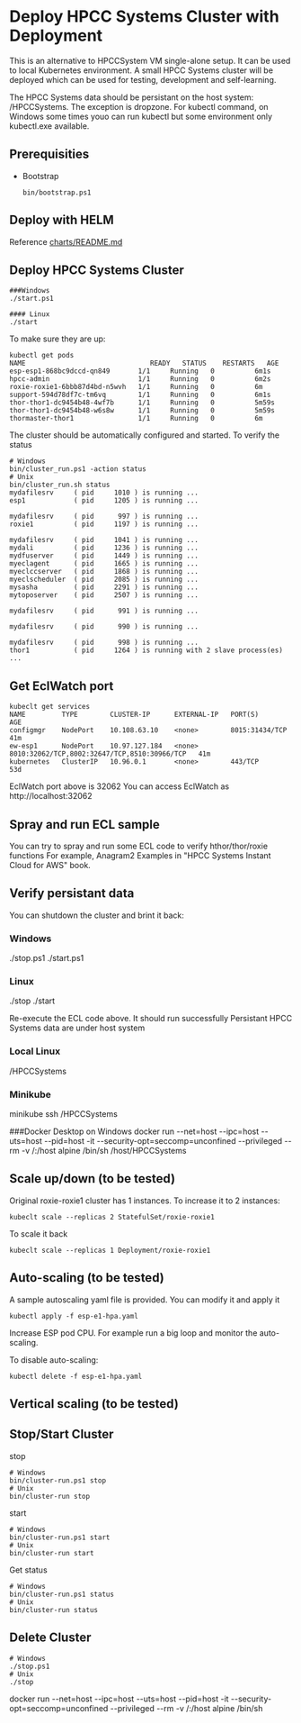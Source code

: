 # Deploy HPCC Systems Cluster with Deployment

This is an alternative to HPCCSystem VM single-alone setup. It can be used to local Kubernetes environment.
A small HPCC Systems cluster will be deployed which can be used for testing, development and self-learning.

The HPCC Systems data should be persistant on the host system: /HPCCSystems. The exception is dropzone.
For kubectl command, on Windows some times youo can run kubectl but some environment only kubectl.exe available.

## Prerequisities
- Bootstrap
  ```console
  bin/bootstrap.ps1
  ```

## Deploy with HELM
Reference [charts/README.md](file://../../charts/README.md)


## Deploy HPCC Systems Cluster
```console
###Windows
./start.ps1

#### Linux
./start
```
To make sure they are up:
```console
kubectl get pods
NAME                               READY   STATUS    RESTARTS   AGE
esp-esp1-868bc9dccd-qn849       1/1     Running   0          6m1s
hpcc-admin                      1/1     Running   0          6m2s
roxie-roxie1-6bbb87d4bd-n5wvh   1/1     Running   0          6m
support-594d78df7c-tm6vq        1/1     Running   0          6m1s
thor-thor1-dc9454b48-4wf7b      1/1     Running   0          5m59s
thor-thor1-dc9454b48-w6s8w      1/1     Running   0          5m59s
thormaster-thor1                1/1     Running   0          6m
```
The cluster should be automatically configured and started.
To verify the status
```console
# Windows
bin/cluster_run.ps1 -action status
# Unix
bin/cluster_run.sh status
mydafilesrv     ( pid     1010 ) is running ...
esp1            ( pid     1205 ) is running ...

mydafilesrv     ( pid      997 ) is running ...
roxie1          ( pid     1197 ) is running ...

mydafilesrv     ( pid     1041 ) is running ...
mydali          ( pid     1236 ) is running ...
mydfuserver     ( pid     1449 ) is running ...
myeclagent      ( pid     1665 ) is running ...
myeclccserver   ( pid     1868 ) is running ...
myeclscheduler  ( pid     2085 ) is running ...
mysasha         ( pid     2291 ) is running ...
mytoposerver    ( pid     2507 ) is running ...

mydafilesrv     ( pid      991 ) is running ...

mydafilesrv     ( pid      990 ) is running ...

mydafilesrv     ( pid      998 ) is running ...
thor1           ( pid     1264 ) is running with 2 slave process(es) ...

```
## Get EclWatch port

```console
kubeclt get services
NAME         TYPE        CLUSTER-IP      EXTERNAL-IP   PORT(S)                                        AGE
configmgr    NodePort    10.108.63.10    <none>        8015:31434/TCP                                 41m
ew-esp1      NodePort    10.97.127.184   <none>        8010:32062/TCP,8002:32647/TCP,8510:30966/TCP   41m
kubernetes   ClusterIP   10.96.0.1       <none>        443/TCP                                        53d
```
EclWatch port above is 32062
You can access EclWatch as http://localhost:32062

## Spray and run ECL sample
You can try to spray and run some ECL code to verify hthor/thor/roxie functions
For example, Anagram2 Examples in "HPCC Systems Instant Cloud for AWS" book.



## Verify persistant data
You can shutdown the cluster and brint it back:
### Windows
./stop.ps1
./start.ps1

### Linux
./stop
./start

Re-execute the ECL code above. It should run successfully
Persistant HPCC Systems data are under host system
### Local Linux
/HPCCSystems

### Minikube
minikube ssh
/HPCCSystems

###Docker Desktop on Windows
docker run --net=host --ipc=host --uts=host --pid=host -it --security-opt=seccomp=unconfined --privileged --rm -v /:/host alpine /bin/sh
/host/HPCCSystems




## Scale up/down (to be tested)
Original roxie-roxie1 cluster has 1 instances. To increase it to 2 instances:
```console
kubeclt scale --replicas 2 StatefulSet/roxie-roxie1
```
To scale it back
```console
kubeclt scale --replicas 1 Deployment/roxie-roxie1
```

## Auto-scaling (to be tested)
A sample autoscaling yaml file is provided. You can modify it and apply it
```console
kubectl apply -f esp-e1-hpa.yaml
```
Increase ESP pod CPU. For example run a big loop and monitor the auto-scaling.

To disable auto-scaling:
```console
kubectl delete -f esp-e1-hpa.yaml
```

## Vertical scaling (to be tested)


## Stop/Start Cluster
stop
```console
# Windows
bin/cluster-run.ps1 stop
# Unix
bin/cluster-run stop
```
start
```console
# Windows
bin/cluster-run.ps1 start
# Unix
bin/cluster-run start
```

Get status
```console
# Windows
bin/cluster-run.ps1 status
# Unix
bin/cluster-run status

```

## Delete Cluster ###
```console
# Windows
./stop.ps1
# Unix
./stop
```

docker run --net=host --ipc=host --uts=host --pid=host -it --security-opt=seccomp=unconfined --privileged --rm -v /:/host alpine /bin/sh
